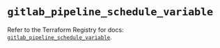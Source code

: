 # `gitlab_pipeline_schedule_variable`

Refer to the Terraform Registry for docs: [`gitlab_pipeline_schedule_variable`](https://registry.terraform.io/providers/gitlabhq/gitlab/16.9.1/docs/resources/pipeline_schedule_variable).
